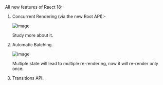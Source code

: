 All new features of Raect 18:-

1. Concurrent Rendering (via the new Root API):-

   ![image](https://github.com/user-attachments/assets/4ce9fa05-bf88-4a32-9089-290f243e1112)

   Study more about it.

2. Automatic Batching.

   ![image](https://github.com/user-attachments/assets/a3adaac2-85e3-42f0-bd9d-731aecc0b0ba)

   Multiple state will lead to multiple re-rendering, now it will re-render only once.

4. Transitions API.

    
    
    
   


   


